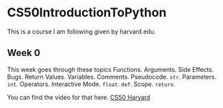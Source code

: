 # CS50IntroductionToPython

This is a course I am following given by harvard.edu.

## Week 0
This week goes through these topics Functions. Arguments. Side Effects. Bugs. Return Values. Variables. Comments. Pseudocode. `str`. Parameters. `int`. Operators. Interactive Mode. `float`. `def`. Scope. `return`.

You can find the video for that here. [CS50 Harvard](https://cs50.harvard.edu/python/2022/weeks/0/)
